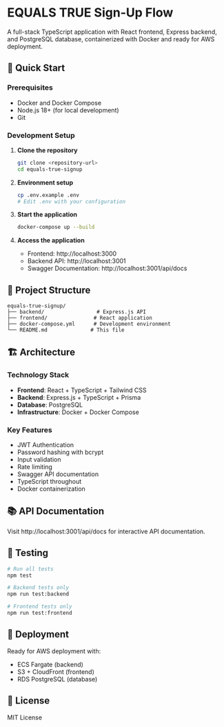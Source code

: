 # EQUALS TRUE Sign-Up Flow

A full-stack TypeScript application with React frontend, Express backend, and PostgreSQL database, containerized with Docker and ready for AWS deployment.

## 🚀 Quick Start

### Prerequisites
- Docker and Docker Compose
- Node.js 18+ (for local development)
- Git

### Development Setup

1. **Clone the repository**
   ```bash
   git clone <repository-url>
   cd equals-true-signup
   ```

2. **Environment setup**
   ```bash
   cp .env.example .env
   # Edit .env with your configuration
   ```

3. **Start the application**
   ```bash
   docker-compose up --build
   ```

4. **Access the application**
   - Frontend: http://localhost:3000
   - Backend API: http://localhost:3001
   - Swagger Documentation: http://localhost:3001/api/docs

## 📁 Project Structure

```
equals-true-signup/
├── backend/                 # Express.js API
├── frontend/               # React application
├── docker-compose.yml      # Development environment
└── README.md              # This file
```

## 🏗️ Architecture

### Technology Stack
- **Frontend**: React + TypeScript + Tailwind CSS
- **Backend**: Express.js + TypeScript + Prisma
- **Database**: PostgreSQL
- **Infrastructure**: Docker + Docker Compose

### Key Features
- JWT Authentication
- Password hashing with bcrypt
- Input validation
- Rate limiting
- Swagger API documentation
- TypeScript throughout
- Docker containerization

## 📚 API Documentation

Visit http://localhost:3001/api/docs for interactive API documentation.

## 🧪 Testing

```bash
# Run all tests
npm test

# Backend tests only
npm run test:backend

# Frontend tests only
npm run test:frontend
```

## 🚀 Deployment

Ready for AWS deployment with:
- ECS Fargate (backend)
- S3 + CloudFront (frontend)  
- RDS PostgreSQL (database)

## 📄 License

MIT License
